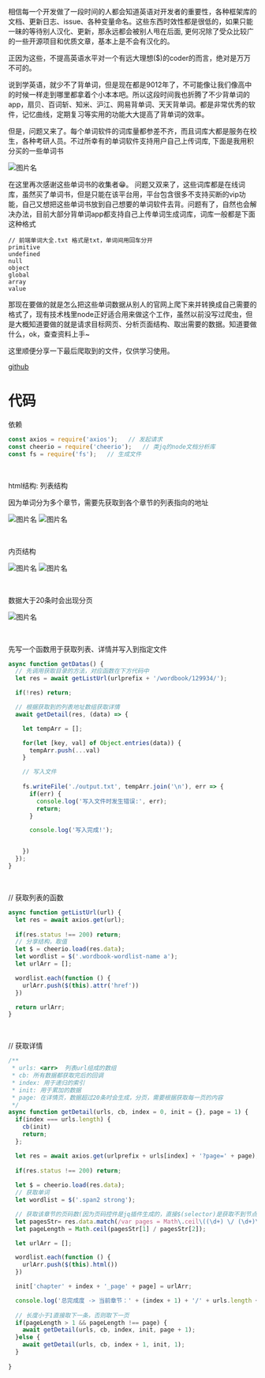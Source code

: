 相信每一个开发做了一段时间的人都会知道英语对开发者的重要性，各种框架库的文档、更新日志、issue、各种变量命名。这些东西时效性都是很低的，如果只能一昧的等待别人汉化、更新，那永远都会被别人甩在后面, 更何况除了受众比较广的一些开源项目和优质文章，基本上是不会有汉化的。

正因为这些，不提高英语水平对一个有远大理想($)的coder的而言，绝对是万万不可的。

说到学英语，就少不了背单词，但是现在都是9012年了，不可能像让我们像高中的时候一样走到哪里都拿着个小本本吧。所以这段时间我也折腾了不少背单词的app，扇贝、百词斩、知米、沪江、网易背单词、天天背单词。都是非常优秀的软件，记忆曲线，定期复习等实用的功能大大提高了背单词的效率。

但是，问题又来了。每个单词软件的词库量都参差不齐，而且词库大都是服务在校生，各种考研人员。不过所幸有的单词软件支持用户自己上传词库, 下面是我用积分买的一些单词书

![图片名](./img/1.png "单词书")

在这里再次感谢这些单词书的收集者😁。
问题又双来了，这些词库都是在线词库，虽然买了单词书，但是只能在该平台用，平台包含很多不支持买断的vip功能，自己又想把这些单词书放到自己想要的单词软件去背。问题有了，自然也会解决办法，目前大部分背单词app都支持自己上传单词生成词库，词库一般都是下面这种格式

```
// 前端单词大全.txt 格式是txt，单词间用回车分开
primitive
undefined
null
object
global
array
value
```

那现在要做的就是怎么把这些单词数据从别人的官网上爬下来并转换成自己需要的格式了，现有技术栈里node正好适合用来做这个工作，虽然以前没写过爬虫，但是大概知道要做的就是请求目标网页、分析页面结构、取出需要的数据。知道要做什么，ok，查查资料上手~

这里顺便分享一下最后爬取到的文件，仅供学习使用。

[github](https://github.com/qq1073830130/blog/tree/master/2019/4 '博客文件')


# 代码

依赖
```js
const axios = require('axios');   // 发起请求
const cheerio = require('cheerio');   // 类jq的node文档分析库
const fs = require('fs');   // 生成文件
```

<br/>

html结构:
列表结构

因为单词分为多个章节，需要先获取到各个章节的列表指向的地址

![图片名](./img/2.png "单词书")
![图片名](./img/3.png "单词书")

<br/>

内页结构

![图片名](./img/4.png "单词书")
![图片名](./img/5.png "单词书")

<br/>

数据大于20条时会出现分页

![图片名](./img/6.png "单词书")


<br/>

先写一个函数用于获取列表、详情并写入到指定文件
```js
async function getDatas() {
  // 先调用获取目录的方法，对应函数在下方代码中
  let res = await getListUrl(urlprefix + '/wordbook/129934/');

  if(!res) return;

  // 根据获取到的列表地址数组获取详情
  await getDetail(res, (data) => {

    let tempArr = [];

    for(let [key, val] of Object.entries(data)) {
      tempArr.push(...val)
    }

    // 写入文件
    
    fs.writeFile('./output.txt', tempArr.join('\n'), err => {
      if(err) {
        console.log('写入文件时发生错误:', err);
        return;
      }

      console.log('写入完成!');


    })
  });
}
```

<br/>

// 获取列表的函数
```js
async function getListUrl(url) {
  let res = await axios.get(url);
  
  if(res.status !== 200) return;
  // 分享结构，取值
  let $ = cheerio.load(res.data);
  let wordlist = $('.wordbook-wordlist-name a');
  let urlArr = [];

  wordlist.each(function () {
    urlArr.push($(this).attr('href'))
  })

  return urlArr;
}
```

<br/>

// 获取详情
```js
/**
 * urls: <arr>  列表url组成的数组
 * cb: 所有数据都获取完后的回调
 * index: 用于递归的索引
 * init: 用于累加的数据
 * page: 在详情页，数据超过20条时会生成，分页，需要根据获取每一页的内容
 */
async function getDetail(urls, cb, index = 0, init = {}, page = 1) {
  if(index === urls.length) {
    cb(init)
    return;
  };

  let res = await axios.get(urlprefix + urls[index] + '?page=' + page);
  
  if(res.status !== 200) return;
  
  let $ = cheerio.load(res.data);
  // 获取单词
  let wordlist = $('.span2 strong');

  // 获取该章节的页码数(因为页码控件是jq插件生成的，直接$(selector)是获取不到节点的，所以需要手动正则一下)
  let pagesStr= res.data.match(/var pages = Math\.ceil\((\d+) \/ (\d+)\)/);
  let pageLength = Math.ceil(pagesStr[1] / pagesStr[2]);

  let urlArr = [];

  wordlist.each(function () {
    urlArr.push($(this).html())
  })

  init['chapter' + index + '_page' + page] = urlArr;

  console.log('总完成度 -> 当前章节：' + (index + 1) + '/' + urls.length + ' 当前页:' + page + '/' + pageLength);
  
  // 长度小于1直接取下一条，否则取下一页
  if(pageLength > 1 && pageLength !== page) {
    await getDetail(urls, cb, index, init, page + 1);
  }else {
    await getDetail(urls, cb, index + 1, init, 1);
  }
  
}

```